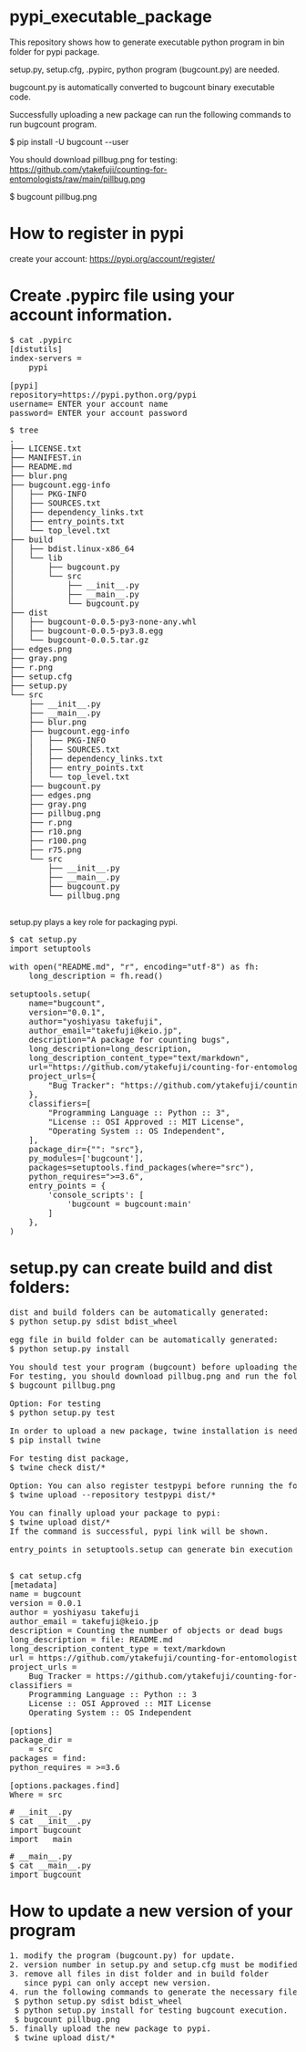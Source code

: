 # pypi_executable_package

This repository shows how to generate executable python program in bin folder for pypi package.

setup.py, setup.cfg, .pypirc, python program (bugcount.py) are needed.

bugcount.py is automatically converted to bugcount binary executable code.

Successfully uploading a new package can run the following commands to run bugcount program.

$ pip install -U bugcount --user

You should download pillbug.png for testing:
https://github.com/ytakefuji/counting-for-entomologists/raw/main/pillbug.png

$ bugcount pillbug.png

# How to register in pypi
create your account:
https://pypi.org/account/register/

# Create .pypirc file using your account information.

<pre>
$ cat .pypirc
[distutils]
index-servers =
    pypi

[pypi]
repository=https://pypi.python.org/pypi
username= ENTER your account name
password= ENTER your account password
</pre>

<pre>
$ tree
.
├── LICENSE.txt
├── MANIFEST.in
├── README.md
├── blur.png
├── bugcount.egg-info
│   ├── PKG-INFO
│   ├── SOURCES.txt
│   ├── dependency_links.txt
│   ├── entry_points.txt
│   └── top_level.txt
├── build
│   ├── bdist.linux-x86_64
│   └── lib
│       ├── bugcount.py
│       └── src
│           ├── __init__.py
│           ├── __main__.py
│           └── bugcount.py
├── dist
│   ├── bugcount-0.0.5-py3-none-any.whl
│   ├── bugcount-0.0.5-py3.8.egg
│   └── bugcount-0.0.5.tar.gz
├── edges.png
├── gray.png
├── r.png
├── setup.cfg
├── setup.py
└── src
    ├── __init__.py
    ├── __main__.py
    ├── blur.png
    ├── bugcount.egg-info
    │   ├── PKG-INFO
    │   ├── SOURCES.txt
    │   ├── dependency_links.txt
    │   ├── entry_points.txt
    │   └── top_level.txt
    ├── bugcount.py
    ├── edges.png
    ├── gray.png
    ├── pillbug.png
    ├── r.png
    ├── r10.png
    ├── r100.png
    ├── r75.png
    └── src
        ├── __init__.py
        ├── __main__.py
        ├── bugcount.py
        └── pillbug.png

</pre>

setup.py plays a key role for packaging pypi.
<pre>
$ cat setup.py
import setuptools

with open("README.md", "r", encoding="utf-8") as fh:
    long_description = fh.read()

setuptools.setup(
    name="bugcount",
    version="0.0.1",
    author="yoshiyasu takefuji",
    author_email="takefuji@keio.jp",
    description="A package for counting bugs",
    long_description=long_description,
    long_description_content_type="text/markdown",
    url="https://github.com/ytakefuji/counting-for-entomologists",
    project_urls={
        "Bug Tracker": "https://github.com/ytakefuji/counting-for-entomologists",
    },
    classifiers=[
        "Programming Language :: Python :: 3",
        "License :: OSI Approved :: MIT License",
        "Operating System :: OS Independent",
    ],
    package_dir={"": "src"},
    py_modules=['bugcount'],
    packages=setuptools.find_packages(where="src"),
    python_requires=">=3.6",
    entry_points = {
        'console_scripts': [
            'bugcount = bugcount:main'
        ]
    },
)
</pre>

# setup.py can create build and dist folders:
<pre>
dist and build folders can be automatically generated:
$ python setup.py sdist bdist_wheel

egg file in build folder can be automatically generated:
$ python setup.py install

You should test your program (bugcount) before uploading the pypi package.
For testing, you should download pillbug.png and run the following command:
$ bugcount pillbug.png

Option: For testing
$ python setup.py test

In order to upload a new package, twine installation is needed.
$ pip install twine

For testing dist package,
$ twine check dist/*

Option: You can also register testpypi before running the following command.
$ twine upload --repository testpypi dist/*

You can finally upload your package to pypi:
$ twine upload dist/*
If the command is successful, pypi link will be shown.

entry_points in setuptools.setup can generate bin execution file.

</pre>

<pre>
$ cat setup.cfg
[metadata]
name = bugcount
version = 0.0.1
author = yoshiyasu takefuji
author_email = takefuji@keio.jp
description = Counting the number of objects or dead bugs
long_description = file: README.md
long_description_content_type = text/markdown
url = https://github.com/ytakefuji/counting-for-entomologists
project_urls =
    Bug Tracker = https://github.com/ytakefuji/counting-for-entomologists
classifiers =
    Programming Language :: Python :: 3
    License :: OSI Approved :: MIT License
    Operating System :: OS Independent

[options]
package_dir =
    = src
packages = find:
python_requires = >=3.6

[options.packages.find]
Where = src
</pre>

<pre>
# __init__.py
$ cat __init__.py
import bugcount
import __main__
</pre>

<pre>
# __main__.py
$ cat __main__.py
import bugcount
</pre>

# How to update a new version of your program
<pre>
1. modify the program (bugcount.py) for update.
2. version number in setup.py and setup.cfg must be modified
3. remove all files in dist folder and in build folder 
   since pypi can only accept new version.
4. run the following commands to generate the necessary files in dist folder.
 $ python setup.py sdist bdist_wheel
 $ python setup.py install for testing bugcount execution.
 $ bugcount pillbug.png
5. finally upload the new package to pypi.
 $ twine upload dist/*
</pre>
